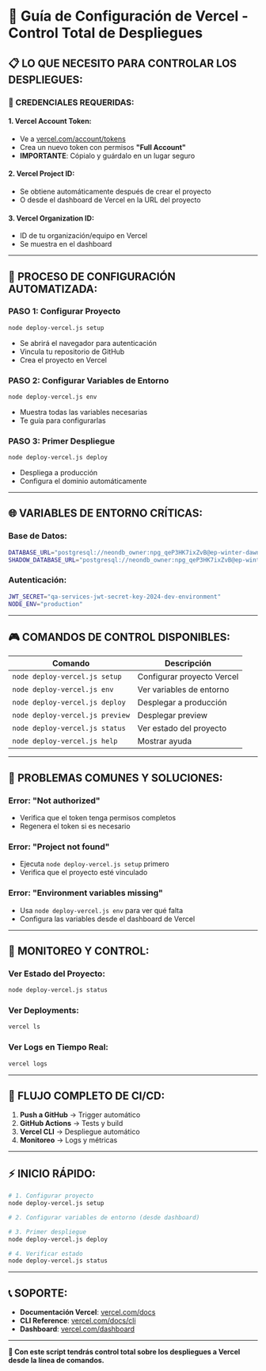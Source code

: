 # 🚀 Guía de Configuración de Vercel - Control Total de Despliegues

## 📋 **LO QUE NECESITO PARA CONTROLAR LOS DESPLIEGUES:**

### **🔑 CREDENCIALES REQUERIDAS:**

#### **1. Vercel Account Token:**
- Ve a [vercel.com/account/tokens](https://vercel.com/account/tokens)
- Crea un nuevo token con permisos **"Full Account"**
- **IMPORTANTE**: Cópialo y guárdalo en un lugar seguro

#### **2. Vercel Project ID:**
- Se obtiene automáticamente después de crear el proyecto
- O desde el dashboard de Vercel en la URL del proyecto

#### **3. Vercel Organization ID:**
- ID de tu organización/equipo en Vercel
- Se muestra en el dashboard

---

## 🎯 **PROCESO DE CONFIGURACIÓN AUTOMATIZADA:**

### **PASO 1: Configurar Proyecto**
```bash
node deploy-vercel.js setup
```
- Se abrirá el navegador para autenticación
- Vincula tu repositorio de GitHub
- Crea el proyecto en Vercel

### **PASO 2: Configurar Variables de Entorno**
```bash
node deploy-vercel.js env
```
- Muestra todas las variables necesarias
- Te guía para configurarlas

### **PASO 3: Primer Despliegue**
```bash
node deploy-vercel.js deploy
```
- Despliega a producción
- Configura el dominio automáticamente

---

## 🌐 **VARIABLES DE ENTORNO CRÍTICAS:**

### **Base de Datos:**
```bash
DATABASE_URL="postgresql://neondb_owner:npg_qeP3HK7ixZvB@ep-winter-dawn-ada6oavd-pooler.c-2.us-east-1.aws.neon.tech/neondb?sslmode=require&channel_binding=require"
SHADOW_DATABASE_URL="postgresql://neondb_owner:npg_qeP3HK7ixZvB@ep-winter-dawn-ada6oavd-pooler.c-2.us-east-1.aws.neon.tech/neondb?sslmode=require&channel_binding=require"
```

### **Autenticación:**
```bash
JWT_SECRET="qa-services-jwt-secret-key-2024-dev-environment"
NODE_ENV="production"
```

---

## 🎮 **COMANDOS DE CONTROL DISPONIBLES:**

| Comando | Descripción |
|---------|-------------|
| `node deploy-vercel.js setup` | Configurar proyecto Vercel |
| `node deploy-vercel.js env` | Ver variables de entorno |
| `node deploy-vercel.js deploy` | Desplegar a producción |
| `node deploy-vercel.js preview` | Desplegar preview |
| `node deploy-vercel.js status` | Ver estado del proyecto |
| `node deploy-vercel.js help` | Mostrar ayuda |

---

## 🚨 **PROBLEMAS COMUNES Y SOLUCIONES:**

### **Error: "Not authorized"**
- Verifica que el token tenga permisos completos
- Regenera el token si es necesario

### **Error: "Project not found"**
- Ejecuta `node deploy-vercel.js setup` primero
- Verifica que el proyecto esté vinculado

### **Error: "Environment variables missing"**
- Usa `node deploy-vercel.js env` para ver qué falta
- Configura las variables desde el dashboard de Vercel

---

## 📱 **MONITOREO Y CONTROL:**

### **Ver Estado del Proyecto:**
```bash
node deploy-vercel.js status
```

### **Ver Deployments:**
```bash
vercel ls
```

### **Ver Logs en Tiempo Real:**
```bash
vercel logs
```

---

## 🔄 **FLUJO COMPLETO DE CI/CD:**

1. **Push a GitHub** → Trigger automático
2. **GitHub Actions** → Tests y build
3. **Vercel CLI** → Despliegue automático
4. **Monitoreo** → Logs y métricas

---

## ⚡ **INICIO RÁPIDO:**

```bash
# 1. Configurar proyecto
node deploy-vercel.js setup

# 2. Configurar variables de entorno (desde dashboard)

# 3. Primer despliegue
node deploy-vercel.js deploy

# 4. Verificar estado
node deploy-vercel.js status
```

---

## 📞 **SOPORTE:**

- **Documentación Vercel**: [vercel.com/docs](https://vercel.com/docs)
- **CLI Reference**: [vercel.com/docs/cli](https://vercel.com/docs/cli)
- **Dashboard**: [vercel.com/dashboard](https://vercel.com/dashboard)

---

**🎯 Con este script tendrás control total sobre los despliegues a Vercel desde la línea de comandos.**
